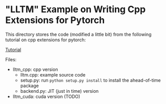 # "LLTM" Example on Writing Cpp Extensions for Pytorch

This directory stores the code (modified a little bit) from the following tutorial on cpp extensions for pytorch:

[Tutorial](https://pytorch.org/tutorials/advanced/cpp_extension.html)

Files:
- lltm_cpp: cpp version
    - lltm.cpp: example source code
    - setup.py: run `python setup.py install` to install the ahead-of-time package
    - backend.py: JIT (just in time) version
- lltm_cuda: cuda version (TODO)